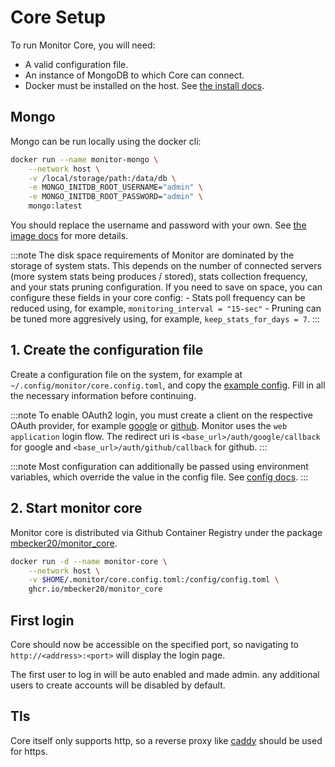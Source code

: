 # Core Setup

To run Monitor Core, you will need:

 - A valid configuration file.
 - An instance of MongoDB to which Core can connect.
 - Docker must be installed on the host. See [the install docs](https://docs.docker.com/engine/install/).

## Mongo

Mongo can be run locally using the docker cli:

```sh
docker run --name monitor-mongo \
	--network host \
	-v /local/storage/path:/data/db \
	-e MONGO_INITDB_ROOT_USERNAME="admin" \
	-e MONGO_INITDB_ROOT_PASSWORD="admin" \
	mongo:latest
```

You should replace the username and password with your own.
See [the image docs](https://hub.docker.com/_/mongo) for more details.

:::note
The disk space requirements of Monitor are dominated by the storage of system stats.
This depends on the number of connected servers (more system stats being produces / stored), stats collection frequency, and your stats pruning configuration.
If you need to save on space, you can configure these fields in your core config:
	- Stats poll frequency can be reduced using, for example, `monitoring_interval = "15-sec"`
	- Pruning can be tuned more aggresively using, for example, `keep_stats_for_days = 7`.
:::

## 1. Create the configuration file

Create a configuration file on the system, for example at `~/.config/monitor/core.config.toml`, and copy the [example config](https://github.com/mbecker20/monitor/blob/main/config_example/core.config.example.toml). Fill in all the necessary information before continuing.

:::note
To enable OAuth2 login, you must create a client on the respective OAuth provider, 
for example [google](https://developers.google.com/identity/protocols/oauth2) 
or [github](https://docs.github.com/en/apps/oauth-apps/building-oauth-apps/authorizing-oauth-apps). 
Monitor uses the `web application` login flow.
The redirect uri is `<base_url>/auth/google/callback` for google and `<base_url>/auth/github/callback` for github.
:::

:::note
Most configuration can additionally be passed using environment variables, which override the value in the config file.
See [config docs](https://docs.rs/monitor_client/latest/monitor_client/entities/config/core/index.html).
:::

## 2. Start monitor core

Monitor core is distributed via Github Container Registry under the package [mbecker20/monitor_core](https://github.com/mbecker20/monitor/pkgs/container/monitor_core).

```sh
docker run -d --name monitor-core \
	--network host \
	-v $HOME/.monitor/core.config.toml:/config/config.toml \
	ghcr.io/mbecker20/monitor_core
```

## First login

Core should now be accessible on the specified port, so navigating to `http://<address>:<port>` will display the login page. 

The first user to log in will be auto enabled and made admin. any additional users to create accounts will be disabled by default.

## Tls

Core itself only supports http, so a reverse proxy like [caddy](https://caddyserver.com/) should be used for https.